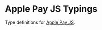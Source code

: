 # Apple Pay JS Typings

Type definitions for [Apple Pay JS](https://developer.apple.com/reference/applepayjs/).
